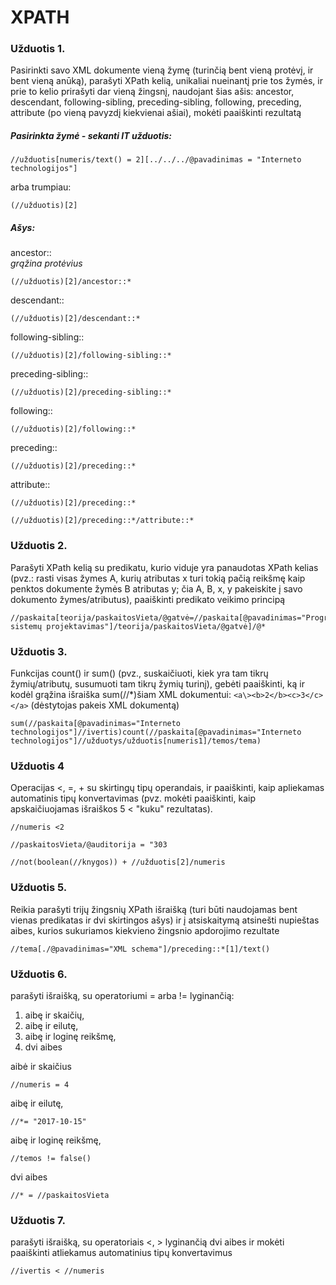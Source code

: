 # XPATH

### Užduotis 1.
Pasirinkti savo XML dokumente vieną žymę (turinčią bent vieną protėvį, ir bent vieną anūką), parašyti XPath kelią, unikaliai nueinantį prie tos žymės, ir prie to kelio prirašyti dar vieną žingsnį, naudojant šias ašis: ancestor, descendant, following-sibling, preceding-sibling, following, preceding, attribute (po vieną pavyzdį kiekvienai ašiai), mokėti paaiškinti rezultatą

##### Pasirinkta žymė - sekanti IT užduotis:
```
//užduotis[numeris/text() = 2][../../../@pavadinimas = "Interneto technologijos"]

```
arba trumpiau:
```
(//užduotis)[2]
```
##### Ašys:

ancestor::  
*grąžina protėvius*
```
(//užduotis)[2]/ancestor::*
```


descendant::
```
(//užduotis)[2]/descendant::*
```

following-sibling::
```
(//užduotis)[2]/following-sibling::*
```

preceding-sibling::
```
(//užduotis)[2]/preceding-sibling::*
```

following::
```
(//užduotis)[2]/following::*
```

preceding::
```
(//užduotis)[2]/preceding::*
```

attribute::
```
(//užduotis)[2]/preceding::*
```
```
(//užduotis)[2]/preceding::*/attribute::*
```

### Užduotis 2.
Parašyti XPath kelią su predikatu, kurio viduje yra panaudotas XPath kelias (pvz.: rasti visas žymes A, kurių atributas x turi tokią pačią reikšmę kaip penktos dokumente žymės B atributas y; čia A, B, x, y pakeiskite į savo dokumento žymes/atributus), paaiškinti predikato veikimo principą
```
//paskaita[teorija/paskaitosVieta/@gatvė=//paskaita[@pavadinimas="Programų sistemų projektavimas"]/teorija/paskaitosVieta/@gatvė]/@*
```
### Užduotis 3.
Funkcijas count() ir sum() (pvz., suskaičiuoti, kiek yra tam tikrų žymių/atributų, susumuoti tam tikrų žymių turinį), gebėti paaiškinti, ką ir kodėl grąžina išraiška sum(//\*)šiam XML dokumentui:
 `<a\><b>2</b><c>3</c></a>` (dėstytojas pakeis XML dokumentą)
```
sum(//paskaita[@pavadinimas="Interneto technologijos"]//ivertis)count(//paskaita[@pavadinimas="Interneto technologijos"]//užduotys/užduotis[numeris1]/temos/tema)
```

### Užduotis 4
Operacijas <, =, + su skirtingų tipų operandais, ir paaiškinti, kaip apliekamas automatinis tipų konvertavimas (pvz. mokėti paaiškinti, kaip apskaičiuojamas išraiškos 5 < "kuku" rezultatas).
```
//numeris <2
```
```
//paskaitosVieta/@auditorija = "303
```
```
//not(boolean(//knygos)) + //užduotis[2]/numeris
```
### Užduotis 5.
Reikia parašyti trijų žingsnių XPath išraišką (turi būti naudojamas bent vienas predikatas ir dvi skirtingos ašys) ir į atsiskaitymą atsinešti nupieštas aibes, kurios sukuriamos kiekvieno žingsnio apdorojimo rezultate
```
//tema[./@pavadinimas="XML schema"]/preceding::*[1]/text()
```
### Užduotis 6.
parašyti išraišką, su operatoriumi = arba != lyginančią:
1. aibę ir skaičių,
2. aibę ir eilutę,
3. aibę ir loginę reikšmę,
4. dvi aibes

aibė ir skaičius
```
//numeris = 4
```
aibę ir eilutę,
```
//*= "2017-10-15"
```
  aibę ir loginę reikšmę,
```
//temos != false()
```
dvi aibes
```
//* = //paskaitosVieta
```
### Užduotis 7.
parašyti išraišką, su operatoriais <, > lyginančią dvi aibes ir mokėti paaiškinti atliekamus automatinius tipų konvertavimus
```
//ivertis < //numeris
```